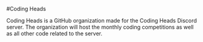 #Coding Heads

Coding Heads is a GitHub organization made for the Coding Heads Discord server. The organization will host the monthly coding competitions as well as all other code related to the server. 
